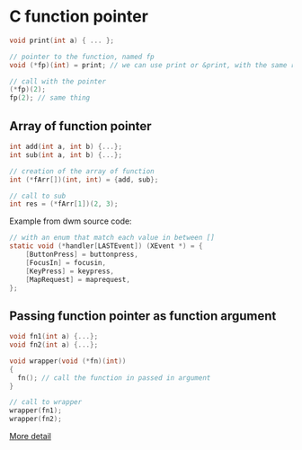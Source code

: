 # C function pointer

```c
void print(int a) { ... };

// pointer to the function, named fp
void (*fp)(int) = print; // we can use print or &print, with the same result

// call with the pointer
(*fp)(2);
fp(2); // same thing
```

## Array of function pointer

```c
int add(int a, int b) {...};
int sub(int a, int b) {...};

// creation of the array of function
int (*fArr[])(int, int) = {add, sub};

// call to sub
int res = (*fArr[1])(2, 3);
```

Example from dwm source code:

```c
// with an enum that match each value in between []
static void (*handler[LASTEvent]) (XEvent *) = {
	[ButtonPress] = buttonpress,
	[FocusIn] = focusin,
	[KeyPress] = keypress,
	[MapRequest] = maprequest,
};
```

## Passing function pointer as function argument

```c
void fn1(int a) {...};
void fn2(int a) {...};

void wrapper(void (*fn)(int))
{
  fn(); // call the function in passed in argument
}

// call to wrapper
wrapper(fn1);
wrapper(fn2);
```

[More detail](https://www.geeksforgeeks.org/function-pointer-in-c/)
